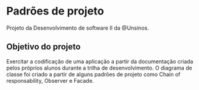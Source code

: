 # Padrões de projeto

Projeto da Desenvolvimento de software II da @Unsinos.

## Objetivo do projeto

Exercitar a codificação de uma aplicação a partir da documentação criada pelos próprios alunos durante a trilha de desenvolvimento.
O diagrama de classe foi criado a partir de alguns padrões de projeto como Chain of responsability, Observer e Facade.
